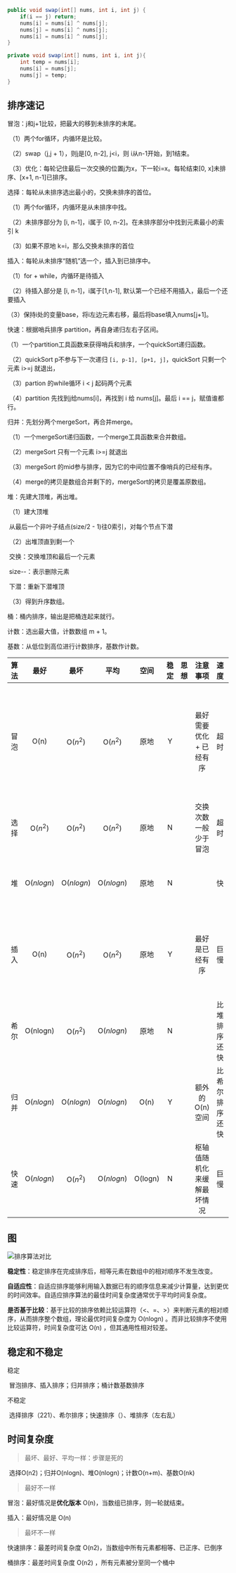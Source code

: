 ```java
public void swap(int[] nums, int i, int j) {
    if(i == j) return;
    nums[i] = nums[i] ^ nums[j];
    nums[j] = nums[i] ^ nums[j];
    nums[i] = nums[i] ^ nums[j];
}

private void swap(int[] nums, int i, int j){
    int temp = nums[i];
    nums[i] = nums[j];
    nums[j] = temp;
}
```

## 排序速记

冒泡：j和j+1比较，把最大的移到未排序的末尾。

​	（1）两个for循环，内循环是比较。

​	（2）swap（j,j + 1），则j是[0, n-2], j<i，则 i从n-1开始，到1结束。

​	（3）优化：每轮记住最后一次交换的位置j为x，下一轮i=x。每轮结束[0, x]未排序、[x+1, n-1]已排序。

选择：每轮从未排序选出最小的，交换未排序的首位。

​	（1）两个for循环，内循环是从未排序中找。

​	（2）未排序部分为 [i, n-1]，i属于 [0, n-2]。在未排序部分中找到元素最小的索引 k

​	（3）如果不原地 k=i，那么交换未排序的首位

插入：每轮从未排序“随机”选一个，插入到已排序中。

​	（1）for + while，内循环是待插入

​	（2）待插入部分是 [i, n-1]，i属于[1,n-1], 默认第一个已经不用插入，最后一个还要插入

​	（3）保持i处的变量base，将i左边元素右移，最后将base填入nums[j+1]。



快速：根据哨兵排序 partition，再自身递归左右子区间。

​	（1）一个partition工具函数来获得哨兵和排序，一个quickSort递归函数。

​	（2）quickSort p不参与下一次递归 `[i, p-1], [p+1, j]`，quickSort 只剩一个元素 i>=j 就退出，

​	（3）partion 的while循环 i < j 起码两个元素

​	（4）partition 先找到j给nums[i]，再找到 i 给 nums[j]。最后 i == j，赋值谁都行。

归并：先划分两个mergeSort，再合并merge。

​	（1）一个mergeSort递归函数，一个merge工具函数来合并数组。

​	（2）mergeSort 只有一个元素 i>=j 就退出

​	（3）mergeSort 的mid参与排序，因为它的中间位置不像哨兵的已经有序。

​	（4）merge的拷贝是数组合并剩下的，mergeSort的拷贝是覆盖原数组。

堆：先建大顶堆，再出堆。

​	（1）建大顶堆

​		从最后一个非叶子结点(size/2 - 1)往0索引，对每个节点下潜 

​	（2）出堆顶直到剩一个

​		交换：交换堆顶和最后一个元素

​		size--：表示删除元素

​		下潜：重新下潜堆顶

​	（3）得到升序数组。 



桶：桶内排序，输出是把桶连起来就行。

计数：选出最大值，计数数组 m + 1。

基数：从低位到高位进行计数排序，基数作计数。

| 算法 |    最好    |    最坏    |    平均    |  空间   | 稳定 | 思想 |          注意事项          |      速度      |         优化          |
| :--: | :--------: | :--------: | :--------: | :-----: | :--: | :--: | :------------------------: | :------------: | :-------------------: |
| 冒泡 |    O(n)    |  O($n^2$)  |  O($n^2$)  |  原地   |  Y   |      |  最好需要优化 + 已经有序   |      超时      | x记录最后一次交换位置 |
| 选择 |  O($n^2$)  |  O($n^2$)  |  O($n^2$)  |  原地   |  N   |      |    交换次数一般少于冒泡    |      超时      |                       |
|  堆  | O($nlogn$) | O($nlogn$) | O($nlogn$) |  原地   |  N   |      |                            |       快       |      非递归下潜       |
| 插入 |    O(n)    |  O($n^2$)  |  O($n^2$)  |  原地   |  Y   |      |       最好是已经有序       |      巨慢      |   优化就是希尔排序    |
| 希尔 |  O(nlogn)  |  O($n^2$)  | O($nlogn$) |  原地   |  N   |      |                            |  比堆排序还快  |                       |
| 归并 | O($nlogn$) | O($nlogn$) | O($nlogn$) |  O(n)   |  Y   |      |       额外的O(n)空间       | 比希尔排序还快 |                       |
| 快速 | O($nlogn$) |  O($n^2$)  | O($nlogn$) | O(logn) |  N   |      | 枢轴值随机化来缓解最坏情况 |      巨慢      |                       |



## 图

![排序算法对比](https://www.hello-algo.com/chapter_sorting/summary.assets/sorting_algorithms_comparison.png)

**稳定性**：稳定排序在完成排序后，相等元素在数组中的相对顺序不发生改变。

**自适应性**：自适应排序能够利用输入数据已有的顺序信息来减少计算量，达到更优的时间效率。自适应排序算法的最佳时间复杂度通常优于平均时间复杂度。

**是否基于比较**：基于比较的排序依赖比较运算符（<、=、>）来判断元素的相对顺序，从而排序整个数组，理论最优时间复杂度为 O(nlog⁡n) 。而非比较排序不使用比较运算符，时间复杂度可达 O(n) ，但其通用性相对较差。

## 稳定和不稳定

稳定

​	冒泡排序、插入排序；归并排序；桶计数基数排序

不稳定

​	选择排序（221）、希尔排序；快速排序（）、堆排序（左右乱）

## 时间复杂度

> 最坏、最好、平均一样：步骤是死的

​	选择O(n2)；归并O(nlogn)、堆O(nlogn)；计数O(n+m)、基数O(nk)



> 最好不一样

冒泡：最好情况是**优化版本** O(n)，当数组已排序，则一轮就结束。

插入：最好情况是 O(n)

> 最坏不一样

快速排序：最差时间复杂度 O(n2)，当数组中所有元素都相等、已正序、已倒序

桶排序：最差时间复杂度 O(n2) ，所有元素被分至同一个桶中

